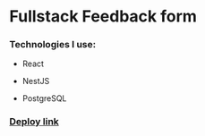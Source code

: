 # Fullstack Feedback form

### Technologies I use:
- React

- NestJS

- PostgreSQL

### [Deploy link](https://task-feedback-form.herokuapp.com/)
